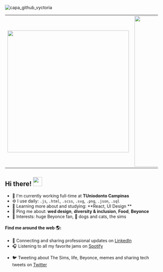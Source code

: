 ![capa_github_vyctoria](https://raw.githubusercontent.com/vyctoriak/vyctoriak/master/capa-vyc.png)

<center>
  <table>
    <tr>
        <td><img width="400px" align="left" src="https://github-readme-stats.vercel.app/api/top-langs/?username=vyctoriak&hide=html&layout=compact&theme=default" /></td>
        <td><img width="495px" align="left" src="https://github-readme-stats.vercel.app/api?username=vyctoriak&theme=default" /></td>
    </tr>   
  </table>
</center>

<!-- ### Hi there 👋 -->
## Hi there! <img src="https://raw.githubusercontent.com/iampavangandhi/iampavangandhi/master/gifs/Hi.gif" width="30px"></h2>

- 🏢 I'm currently working full-time at **TUniodonto Campinas**
- ⚙️ I use daily: `.js`, `.html`, `.scss`, `.svg`, `.png`, `.json`, `.sql`
- 🌱 Learning more about and studying: **React, UI Design **
- 💬 Ping me about: **wed design**, **diversity & inclusion**, **Food**, **Beyonce**
- 💜 Interests: huge Beyonce fan, 🐶 dogs and cats, the sims 
<!-- - 😄 Passionate about accessibility and committed to a web that works for everyone -->

#### Find me around the web 🌎:
- 💼 Connecting and sharing professional updates on <a href="https://www.linkedin.com/in/vyctoriak/">LinkedIn</a>
- 🎧 Listening to all my favorite jams on <a href="https://open.spotify.com/user/karinavyc">Spotify</a>
<!-- - 🌐 Updating my personal website with examples of my work on <a href="https://millycodes.com">MillyCodes.com</a> -->
- 🐦 Tweeting about The Sims, life, Beyonce, memes and sharing tech tweets on <a href="https://twitter.com/vyckarina/">Twitter</a>

<!--
**vyctoriak/vyctoriak** is a ✨ _special_ ✨ repository because its `README.md` (this file) appears on your GitHub profile.

Here are some ideas to get you started:

- 🔭 I’m currently working on ...
- 🌱 I’m currently learning ...
- 👯 I’m looking to collaborate on ...
- 🤔 I’m looking for help with ...
- 💬 Ask me about ...
- 📫 How to reach me: ...
- 😄 Pronouns: ...
- ⚡ Fun fact: ...
-->

